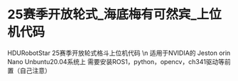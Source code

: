 # 25赛季开放轮式_海底梅有可然宾_上位机代码
HDURobotStar 25赛季开放轮式格斗上位机代码 \n
适用于NVIDIA的 Jeston orin Nano Unbuntu20.04系统上
需要安装ROS1，python，opencv，ch341驱动等前置（自己注意）
